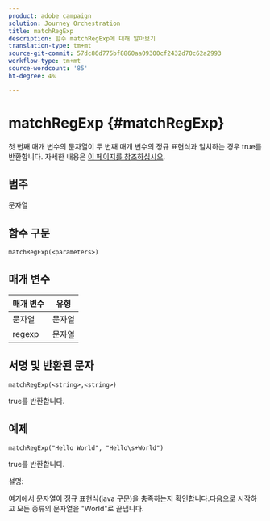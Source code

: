 ```yaml
---
product: adobe campaign
solution: Journey Orchestration
title: matchRegExp
description: 함수 matchRegExp에 대해 알아보기
translation-type: tm+mt
source-git-commit: 57dc86d775bf8860aa09300cf2432d70c62a2993
workflow-type: tm+mt
source-wordcount: '85'
ht-degree: 4%

---
```



# matchRegExp {#matchRegExp}

첫 번째 매개 변수의 문자열이 두 번째 매개 변수의 정규 표현식과 일치하는 경우 true를 반환합니다. 자세한 내용은 [이 페이지를 참조하십시오](https://docs.oracle.com/javase/7/docs/api/java/util/regex/Pattern.html).

## 범주

문자열

## 함수 구문

`matchRegExp(<parameters>)`

## 매개 변수

| 매개 변수 | 유형 |
|--- |--- |
| 문자열 | 문자열 |
| regexp | 문자열 |

## 서명 및 반환된 문자

`matchRegExp(<string>,<string>)`

true를 반환합니다.

## 예제

`matchRegExp("Hello World", "Hello\s+World")`

true를 반환합니다.

설명:

여기에서 문자열이 정규 표현식(java 구문)을 충족하는지 확인합니다.다음으로 시작하고 모든 종류의 문자열을 &quot;World&quot;로 끝냅니다.
